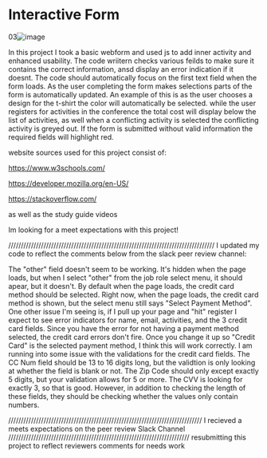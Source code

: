 # Interactive Form
03![image](https://user-images.githubusercontent.com/60766420/115982053-3aff7700-a566-11eb-9a4f-ae784aee8024.png)

In this project I took a basic webform and used js to add inner activity and enhanced usability. 
The code wriitern checks various feilds to make sure it contains the correct information, ansd display an error indication if it doesnt. 
The code should automatically focus on the first text field when the form loads. 
As the user completing the form makes selections parts of the form is automatically updated. 
An example of this is as the user chooses a design for the t-shirt the color will automatically be selected. 
while the user registers for activities in the conference the total cost will display below the list of activities, as well when a conflicting activity is selected the conflicting activity is greyed out. 
If the form is submitted without valid information the required fields will highlight red. 


website sources used for this project consist of:

https://www.w3schools.com/

https://developer.mozilla.org/en-US/

https://stackoverflow.com/

as well as the study guide videos 

Im looking for a meet expectations with this project!

//////////////////////////////////////////////////////////////////////////////////
I updated my code to reflect the comments below from the slack peer review channel:

The "other" field doesn't seem to be working.  It's hidden when the page loads, but when I select "other" from the job role select menu, it should apear, but it doesn't.
By default when the page loads, the credit card method should be selected.  Right now, when the page loads, the credit card method is shown, but the select menu still says "Select Payment Method". One other issue I'm seeing is, if I pull up your page and "hit" register I expect to see error indicators for name, email, activities, and the 3 credit card fields. Since you have the error for not having a payment method selected, the credit card errors don't fire.   Once you change it up so "Credit Card" is the selected payment method, I think this will work correctly.
I am running into some issue with the validations for the credit card fields.  The CC Num field should be 13 to 16 digits long, but the validtion is only looking at whether the field is blank or not.  The Zip Code should only except exactly 5 digits, but your validation allows for 5 or more.  The CVV is looking for exactly 3, so that is good.  However, in addition to checking the length of these fields, they should be checking whether the values only contain numbers.

/////////////////////////////////////////////////////////////////////////////
I recieved a meets expectations on the peer review Slack Channel 
////////////////////////////////////////////////////////////////////////
resubmitting this project to reflect reviewers comments for needs work 


